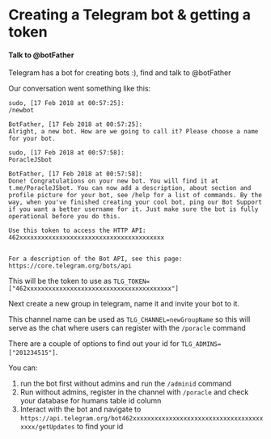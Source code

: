 # Creating a Telegram bot & getting a token


#### Talk to @botFather

Telegram has a bot for creating bots :), find and talk to @botFather

Our conversation went something like this:
```
sudo, [17 Feb 2018 at 00:57:25]:
/newbot

BotFather, [17 Feb 2018 at 00:57:25]:
Alright, a new bot. How are we going to call it? Please choose a name for your bot.

sudo, [17 Feb 2018 at 00:57:58]:
PoracleJSbot

BotFather, [17 Feb 2018 at 00:57:58]:
Done! Congratulations on your new bot. You will find it at t.me/PoracleJSbot. You can now add a description, about section and profile picture for your bot, see /help for a list of commands. By the way, when you've finished creating your cool bot, ping our Bot Support if you want a better username for it. Just make sure the bot is fully operational before you do this.

Use this token to access the HTTP API:
462xxxxxxxxxxxxxxxxxxxxxxxxxxxxxxxxxxxxxxxx


For a description of the Bot API, see this page: https://core.telegram.org/bots/api
```

This will be the token to use as `TLG_TOKEN=["462xxxxxxxxxxxxxxxxxxxxxxxxxxxxxxxxxxxxxxxx"]`

Next create a new group in telegram, name it and invite your bot to it.

This channel name can be used as `TLG_CHANNEL=newGroupName` so this will serve as the chat where users can register with the `/poracle` command



There are a couple of options to find out your id for `TLG_ADMINS=["201234515"]`.

You can:
1) run the bot first without admins and run the `/adminid` command
2) Run without admins, register in the channel with `/poracle` and check your database for humans table id column
3) Interact with the bot and navigate to `https://api.telegram.org/bot462xxxxxxxxxxxxxxxxxxxxxxxxxxxxxxxxxxxxxxxx/getUpdates` to find your id


